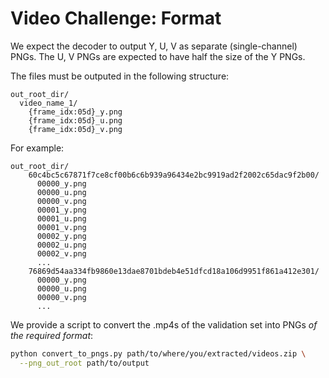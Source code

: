 
# Video Challenge: Format 

We expect the decoder to output Y, U, V as separate (single-channel) PNGs.
The U, V PNGs are expected to have half the size of the Y PNGs.

The files must be outputed in the following structure:

```
out_root_dir/
  video_name_1/
    {frame_idx:05d}_y.png
    {frame_idx:05d}_u.png
    {frame_idx:05d}_v.png
```

For example:

```
out_root_dir/
    60c4bc5c67871f7ce8cf00b6c6b939a96434e2bc9919ad2f2002c65dac9f2b00/
      00000_y.png
      00000_u.png
      00000_v.png
      00001_y.png
      00001_u.png
      00001_v.png
      00002_y.png
      00002_u.png
      00002_v.png
      ...
    76869d54aa334fb9860e13dae8701bdeb4e51dfcd18a106d9951f861a412e301/
      00000_y.png
      00000_u.png
      00000_v.png
      ...
```
        
We provide a script to convert the .mp4s of the validation set
into PNGs *of the required format*:

```bash
python convert_to_pngs.py path/to/where/you/extracted/videos.zip \
  --png_out_root path/to/output
```
